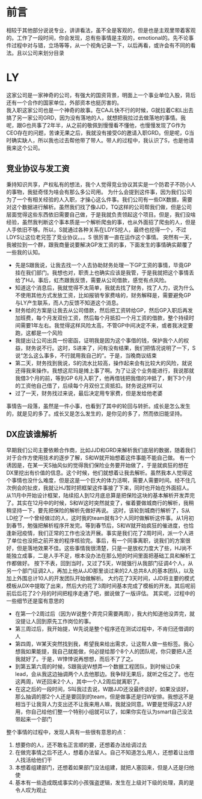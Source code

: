 # 前言

相较于其他部分说说专业，讲讲看法，虽不全是客观的，但是也是主观里带着客观的。工作了一段时间，你会发现，总有些事情是主观的，emotional的。先不论事件过程中对与错，立场等等，从一个视角记录一下，以后再看，或许会有不同的看法。且以公司来划分目录

# LY
这家公司是一家神奇的公司，有强大的国资背景，明面上一个事业单位入股，背后还有一个合作的国家单位，外部资本也挺厉害的。  
我入职这家公司也是一个神奇的故事。在CAJL快不行的时候，G就拉着C和L出去搞了另一家公司GRD，因为没有落地的人，就想把我拉过去做落地的事情。我呢，跟G也共事了2年半，从之前的敬佩到慢慢看不懂他，也慢慢发现了G作为CEO存在的问题，苦谏无果之后，我就没有接受G的邀请入职GRD。但是呢，G当时确实缺人，所以我也过去帮他带了带人。带人的过程中，我认识了S，也是他请我来这个公司。  

## 竞业协议与发工资
秉持知识共享，产权私有的想法，我个人觉得竞业协议其实是一个防君子不防小人的事物，我挺奇怪为啥会有那么多公司用。
为什么会提到这件事，因为我们公司为了一个有相关经验的人入职，才操心这么件事。我们公司有一些DX数据，需要对这个数据进行解析。虽然我们找了像JJD，TQ这样的公司帮我们做，但是公司层面觉得这些东西依旧需要自己做，于是我就负责领起这个项目。但是，我们没啥经验，虽然我判断这个事本质是一个解析爬虫的事，也从外面招了爬虫的人，但是人手依旧不够。所以，S就通过各种关系在LDYS挖人，最终也挖得一个，不过LDYS让这位老兄签了竞业协议。。。S 很厉害一直在运作这个事情。
突然有一天，我被拉到一个群，跟我商量说要解决GP发工资的事，下面发生的事情确实颠覆了一些我的认知。
- 先是S跟我说，让我去找一个人去协助财务处理一下GP工资的事情，毕竟GP挂在我们部门。我想也对，职责上也确实应该是我管，于是我就把这个事情丢给了HJ。事后，虹杰跟我反馈，需要从公司借款，感觉有点风险。
- 知道这个消息后，我就觉得不太简单，我就去找了财务，找了人力，说为什么不使用其他方式发放工资，比如报销专家费啥的，财务解释是，需要避免GP与LY产生联系，而人力反馈不知道这个消息。
- 财务给的方案是让我去从公司借款，然后把工资转给GP，然后GP入职后再发加班费，每个月发双份工资，然后每个月抵扣一个月工资的借款，整个持续时间需要1年左右。我觉得这样风险太高，不管GP中间决定不来，或者我决定要跑，这都是一个风险
- 我提出让公司出具一份密函，证明我是因为这个事借的钱，保护我个人的权益，财务说不行。这时，S进来了，问有没有结果，我们把情况说明了一下，S说“怎么这么事多，不行就用我自己的”。于是，当晚商议结束
- 第二天，财务找到我说，S的流水比较高，操作起来会有比较大的风险，就说还得我来操作。我想这尼玛是摊上事了啊。为了让这个业务能进行，我说那就我借3个月的前，等到GP 6月入职了，他再借钱把我借的冲抵了，剩下3个月的工资他自己借了，后续每个月双份工资抵扣。财务说这样可以
- 过了一天，财务找过来说，最后决定用专家费，但是发给他老婆

事情告一段落，虽然是一件小事，也看到了其中的轮回与转折。成长是怎么发生的，就是见的多了。成长又是怎么发生的，是你见的多了，然而依旧能坚持。

## DX应该谁解析

早期我们公司主要依赖合作商，比如JJD和GRD来解析我们底层的数据，随着我们对于合作方使用技术的逐步了解，S和W就开始想着这件事能不能自己做。
有一个诱因是，在某一天S抽风似的觉得我们保险业务要开始做了，于是就疯狂的想在DX里挖出有价值的信息。这个时候，他们就想着让我去解析。虽然我本人觉得这个事情也没什么难度，但是这是一个巨大的体力活啊，需要人需要时间。经不住几次例会的扯皮，我就让HJ暂时把框架这件事接了下来，同时也开始在外面招人。
从11月中开始设计框架，陆续招人到12月底总算是把保险这块的基本解析开发弄完了。其实在12月中的时候，S和W这时突然就变了，催着要做城商行的解析，我稍稍坚持一下，要先把保险的解析先做好再说。
这时，该轮到城商行解析了，S从LD挖了一个曾经做过的人，这时我的team就有3个人同时做解析这件事。从1月初到春节，勉强把解析程序开发完。等到春节后，S和W就开始疯狂的催进度，也恰逢新冠疫情，我们正常的工作也没法开展。事实是我们花了2周时间，派一个人进了单位也没把之前开发的程序核验完。事后，有一个同事离职，说我们的方案很好，但是落地效果不佳。这些事情我很清楚，只是一是放权力度大了些，HJ尚不能独立成事，二是人手不足，根本没办法在那么短的时间里面把基础工具和解析工作都做好。
按下不表，回到当时，又过了5天，W就强行从我部门征调4个人，从另一个部门征调2人，再加上他从JJD那里谈过来的2人总共8人的基本团队，以及加上外围总计10人的开发团队开始做解析。
大约花了3天时间，JJD将主要的模式模板从DX中提取了出来，然后大约花了3周时间基本完成了模板的开发。其后呢前前后后花了2个月的时间把程序走通了吧，据说做了一版评估。
其实呢，过程中的一些细节还是蛮有意思的
- 在第一个2周过后（因为W说整个弄完只需要两周），我大约知道他没弄完，就没提让人回到原先工作岗位的事。
- 第三周过后，我开始提，W先说是整个程序还在测试过程中，不肯归还借调的人
- 第四周，W某天突然找到我，希望我来给出需求，让这帮人做一些标签。我心想我如果能提，我自己就能做，何必提给那个8个人的团队呢，你只要把人还我就好了。于是，W悻悻说再想想，而后不了了之。
- 到第五第六周的时候，S跟我说W想弄一个数据工程团队，到时候让D来lead，会从我这边抽调两个人去他那边。我争辩无果后，就听之任之了。也在这两周，W还回来2个人，其中一个人2周后就离职了。
- 在这之后的一段时间，S叫我过去说，W跟JJD还没最终谈好，如果没谈好，那么抽调的那2个人还是要回到的team，但是做事还是归W安排。我想这不是相当于让我背人力支出还不让我来用人嘛，我就没同意。W要是觉得这2人好用，你自己给他们整一个特别小组就可以了，如果你实在认为smart自己没法带起来一个部门

整个事情的过程中，发现人真有一些很有意思的点：
1. 想要你的人，还不敢名正言顺的要，还想着办法给调过去
2. 在做完事情之后不还人，想着办法留人。自己不知道怎么用人，还想着让出借人找活给他们干
3. 本想着组建部门，还想着如果部门没法组建，就把人塞回来，但是人还是归他使
4. 基本有一些造成既成事实的小孩强盗逻辑，发生在上级对下级的处理，真的是令人叹为观止